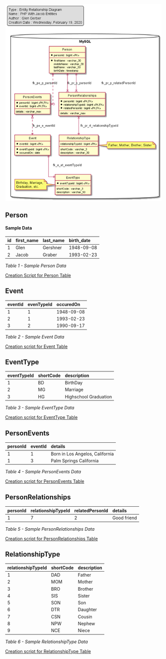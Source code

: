 ![Database Model](./docs/img/application.erd.png)

## Person

#### Sample Data
|id      |first_name |last_name    |birth_date       |
|:----   |:----------|:------------|:----------------|
|1       |Glen       |Gershner     |1948-09-08       |
|2       |Jacob      |Graber       |1993-02-23       |

*Table 1 - Sample Person Data*

[Creation Script for Person Table](./src/sql/Tables/Person.sql)

## Event
|eventId |evenTypeId |occuredOn    |
|:----   |:----------|:------------|
|1       |1          |1948-09-08   |
|2       |1          |1993-02-23   |
|3       |2          |1990-09-17   |

*Table 2 - Sample Event Data*

[Creation script for Event Table](./src/sql/Tables/Event.sql)

## EventType
|eventTypeId |shortCode |description           |
|:----       |:---------|:------------         |
|1           |BD        |BirthDay              |
|2           |MG        |Marriage              |
|3           |HG        |Highschool Graduation |

*Table 3 - Sample EventType Data*

[Creation script for EventType Table](./src/sql/Tables/EventType.sql)

## PersonEvents
|personId |eventId   |details                         |
|:----    |:---------|:------------                   |
|1        |1         |Born in Los Angelos, California |
|1        |3         |Palm Springs California         |

*Table 4 - Sample PersonEvents Data*

[Creation script for PersonEvents Table](./src/sql/Tables/PersonEvents.sql)

## PersonRelationships
|personId |relationshipTypeId |relatedPersonId   | details                      |
|:----    |:-------           |:---------        |:-----------                  |
|1        |7                  |2                 |Good friend                   |

*Table 5 - Sample PersonRelationships Data*

[Creation script for PersonRelationships Table](./src/sql/Tables/PersonRelationships.sql)

## RelationshipType
|relationshipTypeId |shortCode  |description                                    |
|:------            |:------    |:--------                                      |
|1                  |DAD        |Father                                         |
|2                  |MOM        |Mother                                         |
|3                  |BRO        |Brother                                        |
|4                  |SIS        |Sister                                         |
|5                  |SON        |Son											|
|6                  |DTR		|Daughter                                       |
|7                  |CSN        |Cousin                                         |
|8                  |NPW        |Nephew											|
|9                  |NCE        |Niece                                          |

*Table 6 - Sample RelationshipType Data*

[Creation script for RelationshipType Table](./src/sql/Tables/RelationshipType.sql)
